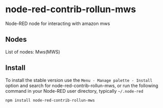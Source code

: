 node-red-contrib-rollun-mws
================

Node-RED node for interacting with amazon mws 

## Nodes
List of nodes:
Mws(MWS)

## Install

To install the stable version use the `Menu - Manage palette - Install`
option and search for node-red-contrib-rollun-mws, or run the following
command in your Node-RED user directory, typically `~/.node-red`

    npm install node-red-contrib-rollun-mws
